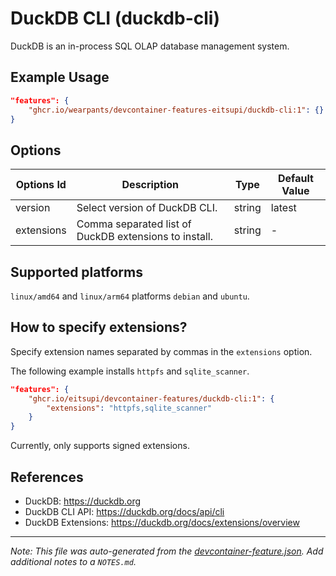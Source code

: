 
# DuckDB CLI (duckdb-cli)

DuckDB is an in-process SQL OLAP database management system.

## Example Usage

```json
"features": {
    "ghcr.io/wearpants/devcontainer-features-eitsupi/duckdb-cli:1": {}
}
```

## Options

| Options Id | Description | Type | Default Value |
|-----|-----|-----|-----|
| version | Select version of DuckDB CLI. | string | latest |
| extensions | Comma separated list of DuckDB extensions to install. | string | - |

<!-- markdownlint-disable MD041 -->

## Supported platforms

`linux/amd64` and `linux/arm64` platforms `debian` and `ubuntu`.

## How to specify extensions?

Specify extension names separated by commas in the `extensions` option.

The following example installs `httpfs` and `sqlite_scanner`.

```json
"features": {
    "ghcr.io/eitsupi/devcontainer-features/duckdb-cli:1": {
        "extensions": "httpfs,sqlite_scanner"
    }
}
```

Currently, only supports signed extensions.

## References

- DuckDB: <https://duckdb.org>
- DuckDB CLI API: <https://duckdb.org/docs/api/cli>
- DuckDB Extensions: <https://duckdb.org/docs/extensions/overview>


---

_Note: This file was auto-generated from the [devcontainer-feature.json](https://github.com/wearpants/devcontainer-features-eitsupi/blob/main/src/duckdb-cli/devcontainer-feature.json).  Add additional notes to a `NOTES.md`._
